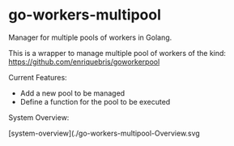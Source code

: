 # go-workers-multipool
Manager for multiple pools of workers in Golang.

This is a wrapper to manage multiple pool of workers of the kind:
https://github.com/enriquebris/goworkerpool

Current Features:
- Add a new pool to be managed
- Define a function for the pool to be executed

System Overview:

[system-overview](./go-workers-multipool-Overview.svg